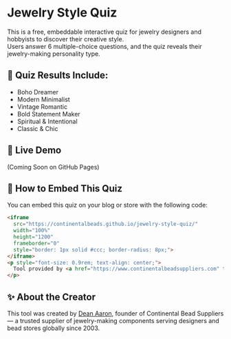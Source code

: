 # Jewelry Style Quiz

This is a free, embeddable interactive quiz for jewelry designers and hobbyists to discover their creative style.  
Users answer 6 multiple-choice questions, and the quiz reveals their jewelry-making personality type.

## 🎯 Quiz Results Include:
- Boho Dreamer
- Modern Minimalist
- Vintage Romantic
- Bold Statement Maker
- Spiritual & Intentional
- Classic & Chic

## 🚀 Live Demo
(Coming Soon on GitHub Pages)

## 💾 How to Embed This Quiz

You can embed this quiz on your blog or store with the following code:

```html
<iframe 
  src="https://continentalbeads.github.io/jewelry-style-quiz/" 
  width="100%" 
  height="1200" 
  frameborder="0" 
  style="border: 1px solid #ccc; border-radius: 8px;">
</iframe>
<p style="font-size: 0.9rem; text-align: center;">
  Tool provided by <a href="https://www.continentalbeadsuppliers.com" target="_blank" rel="noopener">Continental Bead Suppliers</a>
</p>
```

## ✨ About the Creator

This tool was created by [Dean Aaron](https://www.continentalbeadsuppliers.com), founder of Continental Bead Suppliers — a trusted supplier of jewelry-making components serving designers and bead stores globally since 2003.

